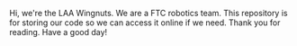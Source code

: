 Hi, we're the LAA Wingnuts. We are a FTC robotics team. This repository is for storing our code so we can access it online if we need. Thank you for reading. Have a good day! 
